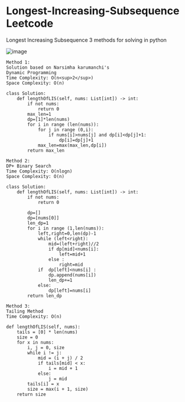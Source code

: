 # Longest-Increasing-Subsequence Leetcode
Longest Increasing Subsequence 3 methods for solving in python

![image](https://user-images.githubusercontent.com/58950467/87664263-92281e00-c782-11ea-83a7-9492ef4f6b44.png)
```
Method 1:
Solution based on Narsimha karumanchi's 
Dynamic Programming 
Time Complexity: O(n<sup>2</sup>)
Space Complexity: O(n)
```
```
class Solution:
    def lengthOfLIS(self, nums: List[int]) -> int:
        if not nums:
            return 0
        max_len=1
        dp=[1]*len(nums)
        for i in range (len(nums)):
            for j in range (0,i):
                if nums[i]>nums[j] and dp[i]<dp[j]+1:
                    dp[i]=dp[j]+1
            max_len=max(max_len,dp[i])    
        return max_len 
```        
     
```
Method 2:
DP+ Binary Search 
Time Complexity: O(nlogn)
Space Complexity: O(n)
```
```
class Solution:
    def lengthOfLIS(self, nums: List[int]) -> int:
        if not nums:
            return 0
        
        dp=[]
        dp=[nums[0]]
        len_dp=1
        for i in range (1,len(nums)):  
            left,right=0,len(dp)-1
            while (left<right):
                mid=(left+right)//2
                if dp[mid]<nums[i]:
                    left=mid+1
                else :
                    right=mid
            if  dp[left]<nums[i] :
                dp.append(nums[i])
                len_dp+=1
            else:
                dp[left]=nums[i]
        return len_dp 
```
```
Method 3:
Tailing Method
Time Complexity: O(n)
```
```
def lengthOfLIS(self, nums):
    tails = [0] * len(nums)
    size = 0
    for x in nums:
        i, j = 0, size
        while i != j:
            mid = (i + j) / 2
            if tails[mid] < x:
                i = mid + 1
            else:
                j = mid
        tails[i] = x
        size = max(i + 1, size)
    return size
```    
    

